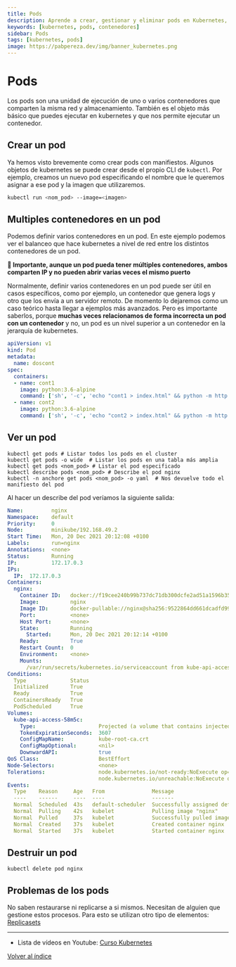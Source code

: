 ```yaml
---
title: Pods
description: Aprende a crear, gestionar y eliminar pods en Kubernetes, la unidad más pequeña de ejecución de contenedores.
keywords: [kubernetes, pods, contenedores]
sidebar: Pods
tags: [kubernetes, pods]
image: https://pabpereza.dev/img/banner_kubernetes.png
---
```


# Pods 
Los pods son una unidad de ejecución de uno o varios contenedores que comparten la misma red y almacenamiento. También es el objeto más básico que puedes ejecutar en kubernetes y que nos permite ejecutar un contenedor.


## Crear un pod
Ya hemos visto brevemente como crear pods con manifiestos. Algunos objetos de kubernetes se puede crear desde el propio CLI de `kubectl`. Por ejemplo, creamos un nuevo pod especificando el nombre que le queremos asignar a ese pod y la imagen que utilizaremos.
```bash
kubectl run <nom_pod> --image=<imagen>
```

## Multiples contenedores en un pod
Podemos definir varios contenedores en un pod. En este ejemplo podemos ver el balanceo que hace kubernetes a nivel de red entre los distintos contenedores de un pod.

**📢 Importante, aunque un pod pueda tener múltiples contenedores, ambos comparten IP y no pueden abrir varias veces el mismo puerto** 

Normalmente, definir varios contenedores en un pod puede ser útil en casos específicos, como por ejemplo, un contenedor que genera logs y otro que los envía a un servidor remoto. De momento lo dejaremos como un caso teórico hasta llegar a ejemplos más avanzados. Pero es importante saberlos, porque **muchas veces relacionamos de forma incorrecta un pod con un contenedor** y no, un pod es un nivel superior a un contenedor en la jerarquía de kubernetes.

``` yaml
apiVersion: v1
kind: Pod
metadata:
  name: doscont
spec:
  containers:
  - name: cont1
    image: python:3.6-alpine
    command: ['sh', '-c', 'echo "cont1 > index.html" && python -m http.server 8082']
  - name: cont2
    image: python:3.6-alpine
    command: ['sh', '-c', 'echo "cont2 > index.html" && python -m http.server 8083']
```


## Ver un pod
``` shell
kubectl get pods # Listar todos los pods en el cluster
kubectl get pods -o wide  # Listar los pods en una tabla más amplia
kubectl get pods <nom_pod> # Listar el pod especificado
kubectl describe pods <nom_pod> # Describe el pod nginx
kubectl -n anchore get pods <nom_pod> -o yaml  # Nos devuelve todo el manifiesto del pod
```

Al hacer un describe del pod veríamos la siguiente salida:
``` yaml
Name:         nginx
Namespace:    default
Priority:     0
Node:         minikube/192.168.49.2
Start Time:   Mon, 20 Dec 2021 20:12:08 +0100
Labels:       run=nginx
Annotations:  <none>
Status:       Running
IP:           172.17.0.3
IPs:
  IP:  172.17.0.3
Containers:
  nginx:
    Container ID:   docker://f19cee240b99b737dc71db300dcfe2ad51a1596b35b2861aea274820aa841530
    Image:          nginx
    Image ID:       docker-pullable://nginx@sha256:9522864dd661dcadfd9958f9e0de192a1fdda2c162a35668ab6ac42b465f0603
    Port:           <none>
    Host Port:      <none>
    State:          Running
      Started:      Mon, 20 Dec 2021 20:12:14 +0100
    Ready:          True
    Restart Count:  0
    Environment:    <none>
    Mounts:
      /var/run/secrets/kubernetes.io/serviceaccount from kube-api-access-58m5c (ro)
Conditions:
  Type              Status
  Initialized       True 
  Ready             True 
  ContainersReady   True 
  PodScheduled      True 
Volumes:
  kube-api-access-58m5c:
    Type:                    Projected (a volume that contains injected data from multiple sources)
    TokenExpirationSeconds:  3607
    ConfigMapName:           kube-root-ca.crt
    ConfigMapOptional:       <nil>
    DownwardAPI:             true
QoS Class:                   BestEffort
Node-Selectors:              <none>
Tolerations:                 node.kubernetes.io/not-ready:NoExecute op=Exists for 300s
                             node.kubernetes.io/unreachable:NoExecute op=Exists for 300s
Events:
  Type    Reason     Age   From               Message
  ----    ------     ----  ----               -------
  Normal  Scheduled  43s   default-scheduler  Successfully assigned default/nginx to minikube
  Normal  Pulling    42s   kubelet            Pulling image "nginx"
  Normal  Pulled     37s   kubelet            Successfully pulled image "nginx" in 4.842081346s
  Normal  Created    37s   kubelet            Created container nginx
  Normal  Started    37s   kubelet            Started container nginx
```



## Destruir un pod
``` shell
kubectl delete pod nginx
```

## Problemas de los pods
No saben restaurarse ni replicarse a si mismos. Necesitan de alguien que gestione estos procesos. Para esto se utilizan otro tipo de elementos:
[Replicasets](./107.Deployments.md)

---
* Lista de vídeos en Youtube: [Curso Kubernetes](https://www.youtube.com/playlist?list=PLQhxXeq1oc2k9MFcKxqXy5GV4yy7wqSma)

[Volver al índice](README.md#índice)